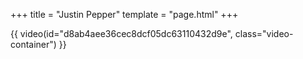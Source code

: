 +++
title = "Justin Pepper"
template = "page.html"
+++

{{ video(id="d8ab4aee36cec8dcf05dc63110432d9e", class="video-container") }}
